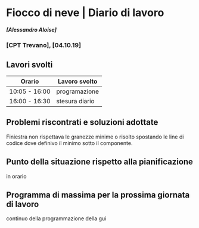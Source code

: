 
# Fiocco di neve | Diario di lavoro
##### [Alessandro Aloise]
### [CPT Trevano], [04.10.19]

## Lavori svolti


|Orario        |Lavoro svolto                                 |
|--------------|----------------------------------------------|
|10:05 - 16:00 |programazione                                 |
|16:00 - 16:30 |stesura diario                                 |




##  Problemi riscontrati e soluzioni adottate
Finiestra non rispettava le granezze minime o risolto spostando le line di codice dove definivo il minimo sotto il componente.



##  Punto della situazione rispetto alla pianificazione
in orario

## Programma di massima per la prossima giornata di lavoro
continuo della programmazione della gui
